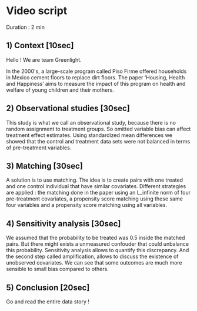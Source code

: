 
# Video script

Duration : 2 min
 
## 1) Context \[10sec\]

Hello ! We are team Greenlight.

In the 2000's, a large-scale program called Piso Firme offered households in Mexico cement floors to replace dirt floors. The paper ‘Housing, Health and Happiness’ aims to measure the impact of this program on health and welfare of young children and their mothers. 


## 2) Observational studies \[30sec\]

This study is what we call an observational study, because there is no random assignment to treatment groups. So omitted variable bias can affect treatment effect estimates. Using standardized mean differences we showed that the control and treatment data sets were not balanced in terms of pre-treatment variables.


## 3) Matching \[30sec\]

A solution is to use matching. The idea is to create pairs with one treated and one control individual that have similar covariates. Different strategies are applied : the matching done in the paper using an L_infinite norm of four pre-treatment covariates, a propensity score matching using these same four variables and a propensity score matching using all variables.


## 4) Sensitivity analysis \[30sec\]

We assumed that the probability to be treated was 0.5 inside the matched pairs. But there might exists a unmeasured confouder that could unbalance this probability. Sensitivity analysis allows to quantify this discrepancy. And the second step called amplification, allows to discuss the existence of unobserved covariates. 
We can see that some outcomes are much more sensible to small bias compared to others.


## 5) Conclusion \[20sec\]

Go and read the entire data story !

